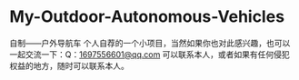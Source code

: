 # My-Outdoor-Autonomous-Vehicles
自制——户外导航车
个人自荐的一个小项目，当然如果你也对此感兴趣，也可以一起交流一下：Q：1697556601@qq.com 可以联系本人，或者如果有任何侵犯权益的地方，随时可以联系本人。
  
